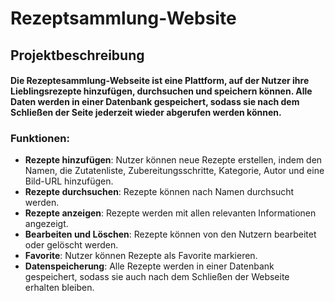 # Rezeptsammlung-Website
## Projektbeschreibung
#### Die Rezeptesammlung-Webseite ist eine Plattform, auf der Nutzer ihre Lieblingsrezepte hinzufügen, durchsuchen und speichern können. Alle Daten werden in einer Datenbank gespeichert, sodass sie nach dem Schließen der Seite jederzeit wieder abgerufen werden können.
### Funktionen:
- ****Rezepte hinzufügen****: Nutzer können neue Rezepte erstellen, indem den Namen, die Zutatenliste, Zubereitungsschritte, Kategorie, Autor und eine Bild-URL hinzufügen.
- ****Rezepte durchsuchen****: Rezepte können nach Namen durchsucht werden.
- ****Rezepte anzeigen****: Rezepte werden mit allen relevanten Informationen angezeigt.
- ****Bearbeiten und Löschen****: Rezepte können von den Nutzern bearbeitet oder gelöscht werden.
- ****Favorite****: Nutzer können Rezepte als Favorite markieren. 
- ****Datenspeicherung****: Alle Rezepte werden in einer Datenbank gespeichert, sodass sie auch nach dem Schließen der Webseite erhalten bleiben.
